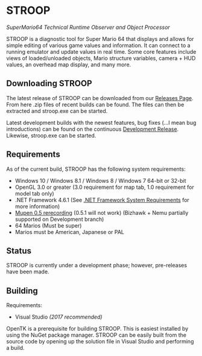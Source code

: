 # STROOP
*SuperMario64 Technical Runtime Observer and Object Processor*

  STROOP is a diagnostic tool for Super Mario 64 that displays and allows for simple editing of various game values and information. It can connect to a running emulator and update values in real time. Some core features include views of loaded/unloaded objects, Mario structure variables, camera + HUD values, an overhead map display, and many more.
 
  
       
## Downloading STROOP

The latest release of STROOP can be downloaded from our [Releases Page](https://github.com/SM64-TAS-ABC/STROOP/releases). From here .zip files of recent builds can be found. The files can then be extracted and stroop.exe can be started.

Latest development builds with the newest features, bug fixes (...I mean bug introductions) can be found on the continuous [Development Release](https://github.com/SM64-TAS-ABC/STROOP/releases/vDev). Likewise, stroop.exe can be started.
  
## Requirements

  As of the current build, STROOP has the following system requirements:
  * Windows 10 / Windows 8.1 / Windows 8 / Windows 7 64-bit or 32-bit
  * OpenGL 3.0 or greater (3.0 requirement for map tab, 1.0 requirement for model tab only) 
  * .NET Framework 4.6.1 (See [.NET Framework System Requirements](https://msdn.microsoft.com/en-us/library/8z6watww(v=vs.110).aspx) for more information)
  * [Mupen 0.5 rerecording](http://adelikat.tasvideos.org/emulatordownloads/mupen64-rr/Mupen64%20v8%20installer.zip) (0.5.1 will not work) (Bizhawk + Nemu partially supported on Development branch)
  * 64 Marios (Must be super)
  * Marios must be American, Japanese or PAL
  
## Status 
 
  STROOP is currently under a development phase; however, pre-releases have been made.
 
## Building

Requirements:
  * Visual Studio *(2017 recommended)*
  
OpenTK is a prerequisite for building STROOP. This is easiest installed by using the NuGet package manager. STROOP can be easily built from the source code by opening up the solution file in Visual Studio and performing a build. 
